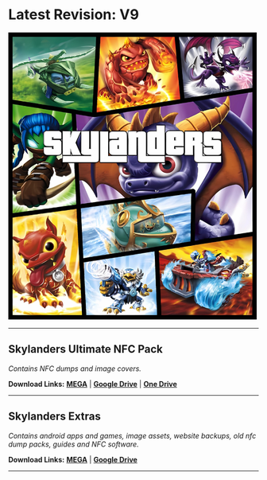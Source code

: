 # Latest Revision: V9

<img src="https://raw.githubusercontent.com/skylandersNFC/Skylanders-Ultimate-NFC-Pack/main/Skylanders-Ultimate-NFC-Pack.jpg" width="500" height="577">

---------------------------------------------------

## Skylanders Ultimate NFC Pack

_Contains NFC dumps and image covers._

**Download Links:** **[MEGA](https://2ly.link/23BxR)** | **[Google Drive](https://2ly.link/23BxS)** | **[One Drive](https://2ly.link/23Bxp)**

-----------------------------------------------------------

## Skylanders Extras

_Contains android apps and games, image assets, website backups, old nfc dump packs, guides and NFC software._

**Download Links:** **[MEGA](https://2ly.link/23BxU)** | **[Google Drive](https://2ly.link/23BxV)**

---------------------------------------------------
